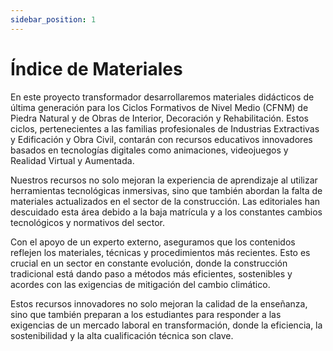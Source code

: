 ```yaml
---
sidebar_position: 1
---
```


# Índice de Materiales

En este proyecto transformador desarrollaremos materiales didácticos de última generación para los Ciclos Formativos de Nivel Medio (CFNM) de Piedra Natural y de Obras de Interior, Decoración y Rehabilitación. Estos ciclos, pertenecientes a las familias profesionales de Industrias Extractivas y Edificación y Obra Civil, contarán con recursos educativos innovadores basados en tecnologías digitales como animaciones, videojuegos y Realidad Virtual y Aumentada.

Nuestros recursos no solo mejoran la experiencia de aprendizaje al utilizar herramientas tecnológicas inmersivas, sino que también abordan la falta de materiales actualizados en el sector de la construcción. Las editoriales han descuidado esta área debido a la baja matrícula y a los constantes cambios tecnológicos y normativos del sector.

Con el apoyo de un experto externo, aseguramos que los contenidos reflejen los materiales, técnicas y procedimientos más recientes. Esto es crucial en un sector en constante evolución, donde la construcción tradicional está dando paso a métodos más eficientes, sostenibles y acordes con las exigencias de mitigación del cambio climático.

Estos recursos innovadores no solo mejoran la calidad de la enseñanza, sino que también preparan a los estudiantes para responder a las exigencias de un mercado laboral en transformación, donde la eficiencia, la sostenibilidad y la alta cualificación técnica son clave.